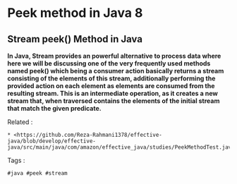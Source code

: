 # Peek method in Java 8

## Stream peek() Method in Java 

**In Java, Stream provides an powerful alternative to process data where here we will be discussing one of the very frequently used methods named peek() which being a consumer action basically returns a stream consisting of the elements of this stream, additionally performing the provided action on each element as elements are consumed from the resulting stream. This is an intermediate operation, as it creates a new stream that, when traversed contains the elements of the initial stream that match the given predicate.**


Related :
```
* <https://github.com/Reza-Rahmani1378/effective-java/blob/develop/effective-java/src/main/java/com/amazon/effective_java/studies/PeekMethodTest.java>

```

Tags :
```
#java #peek #stream
```
